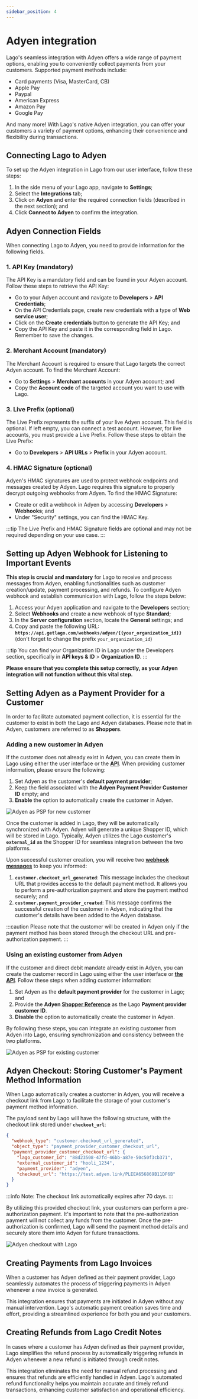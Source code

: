 ```yaml
---
sidebar_position: 4
---
```


# Adyen integration
Lago's seamless integration with Adyen offers a wide range of payment options, enabling you to conveniently collect payments from your customers. Supported payment methods include:

- Card payments (Visa, MasterCard, CB)
- Apple Pay
- Paypal
- American Express
- Amazon Pay
- Google Pay

And many more! With Lago's native Adyen integration, you can offer your customers a variety of payment options, enhancing their convenience and flexibility during transactions.

## Connecting Lago to Adyen
To set up the Adyen integration in Lago from our user interface, follow these steps:

1. In the side menu of your Lago app, navigate to **Settings**;
2. Select the **Integrations** tab;
3. Click on **Adyen** and enter the required connection fields (described in the next section); and
4. Click **Connect to Adyen** to confirm the integration.

## Adyen Connection Fields
When connecting Lago to Adyen, you need to provide information for the following fields.

### 1. API Key (mandatory)
The API Key is a mandatory field and can be found in your Adyen account. Follow these steps to retrieve the API Key:

- Go to your Adyen account and navigate to **Developers** > **API Credentials**;
- On the API Credentials page, create new credentials with a type of **Web service user**;
- Click on the **Create credentials** button to generate the API Key; and
- Copy the API Key and paste it in the corresponding field in Lago. Remember to save the changes.

### 2. Merchant Account (mandatory)
The Merchant Account is required to ensure that Lago targets the correct Adyen account. To find the Merchant Account:

- Go to **Settings** > **Merchant accounts** in your Adyen account; and
- Copy the **Account code** of the targeted account you want to use with Lago.

### 3. Live Prefix (optional)
The Live Prefix represents the suffix of your live Adyen account. This field is optional. If left empty, you can connect a test account. However, for live accounts, you must provide a Live Prefix. Follow these steps to obtain the Live Prefix:

- Go to **Developers** > **API URLs** > **Prefix** in your Adyen account.

### 4. HMAC Signature (optional)
Adyen's HMAC signatures are used to protect webhook endpoints and messages created by Adyen. Lago requires this signature to properly decrypt outgoing webhooks from Adyen. To find the HMAC Signature:

- Create or edit a webhook in Adyen by accessing **Developers** > **Webhooks**; and
- Under "Security" settings, you can find the HMAC Key.

:::tip
The Live Prefix and HMAC Signature fields are optional and may not be required depending on your use case.
:::


## Setting up Adyen Webhook for Listening to Important Events
**This step is crucial and mandatory** for Lago to receive and process messages from Adyen, enabling functionalities such as customer creation/update, payment processing, and refunds. To configure Adyen webhook and establish communication with Lago, follow the steps below:

1. Access your Adyen application and navigate to the **Developers** section;
2. Select **Webhooks** and create a new webhook of type **Standard**;
3. In the **Server configuration** section, locate the **General** settings; and
4. Copy and paste the following URL: **`https://api.getlago.com/webhooks/adyen/{{your_organization_id}}`** (don't forget to change the prefix `your_organization_id`)

:::tip
You can find your Organization ID in Lago under the Developers section, specifically in **API keys & ID** > **Organization ID**.
:::

**Please ensure that you complete this setup correctly, as your Adyen integration will not function without this vital step.**

## Setting Adyen as a Payment Provider for a Customer
In order to facilitate automated payment collection, it is essential for the customer to exist in both the Lago and Adyen databases. Please note that in Adyen, customers are referred to as **Shoppers**.

### **Adding a new customer in Adyen**

If the customer does not already exist in Adyen, you can create them in Lago using either the user interface or the **[API](../../api/customers/create-customer)**. When providing customer information, please ensure the following:

1. Set Adyen as the customer's **default payment provider**;
2. Keep the field associated with the **Adyen Payment Provider Customer ID** empty; and
3. **Enable** the option to automatically create the customer in Adyen.

![Adyen as PSP for new customer](../../../static/img/new-customer-in-adyen-psp.png)

Once the customer is added in Lago, they will be automatically synchronized with Adyen. Adyen will generate a unique Shopper ID, which will be stored in Lago. Typically, Adyen utilizes the Lago customer's **`external_id`** as the Shopper ID for seamless integration between the two platforms.

Upon successful customer creation, you will receive two **[webhook messages](../../api/webhooks/messages)** to keep you informed:

1. **`customer.checkout_url_generated`**: This message includes the checkout URL that provides access to the default payment method. It allows you to perform a pre-authorization payment and store the payment method securely; and
2. **`customer.payment_provider_created`**: This message confirms the successful creation of the customer in Adyen, indicating that the customer's details have been added to the Adyen database.

:::caution
Please note that the customer will be created in Adyen only if the payment method has been stored through the checkout URL and pre-authorization payment.
:::

### Using an existing customer from Adyen
If the customer and direct debit mandate already exist in Adyen, you can create the customer record in Lago using either the user interface or **[the API](../../api/customers/create-customer)**. Follow these steps when adding customer information:

1. Set Adyen as the **default payment provider** for the customer in Lago; and
2. Provide the **Adyen [Shopper Reference](https://docs.adyen.com/point-of-sale/card-acquisition/identifiers#:~:text=Shopper%20reference%3A%20a,contract%20payments.)** as the Lago **Payment provider customer ID**.
3. **Disable** the option to automatically create the customer in Adyen.

By following these steps, you can integrate an existing customer from Adyen into Lago, ensuring synchronization and consistency between the two platforms.

![Adyen as PSP for existing customer](../../../static/img/existing-customer-adyen-psp.png)

## Adyen Checkout: Storing Customer's Payment Method Information
When Lago automatically creates a customer in Adyen, you will receive a checkout link from Lago to facilitate the storage of your customer's payment method information.

The payload sent by Lago will have the following structure, with the checkout link stored under **`checkout_url`**:

```json
{
  "webhook_type": "customer.checkout_url_generated",
  "object_type": "payment_provider_customer_checkout_url",
  "payment_provider_customer_checkout_url": {
    "lago_customer_id": "88d23508-47fd-46bb-a87e-50c50f3cb371",
    "external_customer_id": "hooli_1234",
    "payment_provider": "adyen",
    "checkout_url": "https://test.adyen.link/PLEEA656869B11DF6B"
  }
}
```

:::info
Note: The checkout link automatically expires after 70 days.
:::

By utilizing this provided checkout link, your customers can perform a pre-authorization payment. It's important to note that the pre-authorization payment will not collect any funds from the customer. Once the pre-authorization is confirmed, Lago will send the payment method details and securely store them into Adyen for future transactions.

![Adyen checkout with Lago](../../../static/img/adyen-checkout-url.png)

## Creating Payments from Lago Invoices
When a customer has Adyen defined as their payment provider, Lago seamlessly automates the process of triggering payments in Adyen whenever a new invoice is generated.

This integration ensures that payments are initiated in Adyen without any manual intervention. Lago's automatic payment creation saves time and effort, providing a streamlined experience for both you and your customers.

## Creating Refunds from Lago Credit Notes
In cases where a customer has Adyen defined as their payment provider, Lago simplifies the refund process by automatically triggering refunds in Adyen whenever a new refund is initiated through credit notes.

This integration eliminates the need for manual refund processing and ensures that refunds are efficiently handled in Adyen. Lago's automated refund functionality helps you maintain accurate and timely refund transactions, enhancing customer satisfaction and operational efficiency.